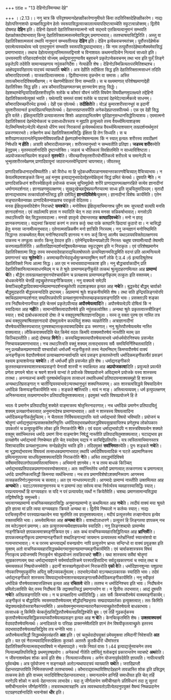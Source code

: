 +++
title = "13 देहिनोऽस्मिन्यथा देहे"

+++
।।2.13।। ननु चात्र किं परिदृश्यमानदेहपक्षीकारेणानुमीयते किंवा
तदतिरिक्तदेहिपक्षीकारेण। नाद्यः देहोत्पत्तिनाशयोः प्रत्यक्षसिद्धत्वेन
हेतोः स्वरूपासिद्धत्वात्कालात्ययापदिष्टत्वाच्चेति स्फुटत्वान्नोक्तम्।
द्वितीये दोषमाह **देहिन** इति। देहिनो देहवतो देहातिरिक्तस्यात्मनो भावे
सद्भावे एतन्नित्यत्वानुमानं सम्भवति देहपक्षोक्तदोषाभावात् किन्तु
देहातिरिक्तात्मसत्त्वमेवासिद्धम् प्रमाणाभावात्। ततश्चाश्रयासिद्धिरिति।
अस्तु वा देहातिरिक्तात्मसत्वं तथापि नानुमानं सम्भवतीत्याह **देहिन**
इति। देहिन इत्येकवचनमतंत्रम्। पूर्वोत्तरदेहेष्वेक एवात्मेत्यस्यार्थस्य
भावे एतदनुमानं सम्भवति स्वरूपसिद्ध्याद्यभावात्। किं नाम
तत्पूर्वोत्तरदेहेष्वात्मैक्यमेवासिद्धं प्रमाणाभावात्। तथाच
देहोत्पत्तावुत्पत्तिमतस्तद्विनाशे च विनाशवतः कथमनादित्वेन नित्यत्वं
साध्यते इति। उभयस्यापि परिहारदर्शनादेवं योज्यम् अर्थद्वयानुगुण्यायैव
बहुवचने प्रकृतेऽप्येकवचनम् तथा भाव इति पुल्ँ लिङ्गे प्रकृतेऽपि तदेवेति
सामान्यग्रहणाय नपुंसकनिर्देशः। नेत्याहेति शेषः।
देहिनोऽस्मिन्नित्यतःपरमितिशब्दश्च। आक्षेपद्वयपरिहाराय पादत्रयं
व्याख्याति **यथे**ति। अत्र देहीति तदीक्षिता सिद्ध इति
देहातिरिक्तात्मसाधनं तदिति कौमारादिपरामर्शः। याजकादित्वात्समासः।
द्वितीयान्तस्य तृन्नन्तेन वा समासः। अस्ति तावत्कौमारादिविषयमीक्षणम्। न
चेक्षणमीक्षितारं विना सम्भवति। स च वक्ष्यमाणात् परिशेषप्रमाणाद्देही
देहातिरिक्तः सिद्ध इति। अत्र कौमारादिग्रहणमतन्त्रम् ज्ञानमात्रेण ज्ञातुः
सिद्धेः। देहशब्दश्चेन्द्रियादिसहितशरीरवृत्तिः श्लोके च कौमारं यौवनं
जरेति विषयेण विषयीक्षणमुपलक्ष्यते तद्देहिनो देहातिरिक्तस्येत्युक्तं
भवति। यथेत्यादि समस्तं वाक्यं श्लोके च पादत्रयं देहभेदेऽप्यात्मैकत्वे
साधनम्। कौमारादिमच्छरीरभेद इत्यर्थः। देही एक एवेत्यर्थः।
**तदीक्षिते**ति। योऽहं कुमारशरीरवानभूवं स इदानीं युवशरीरवान्वर्त
इत्यादिप्रत्यभिज्ञातेत्यर्थः। देहान्तरप्राप्तावपीति
अनेकदेहप्राप्तावपीत्यर्थः। एक एव देही सिद्ध इति वर्तते। ईक्षितृत्वादिति
प्रत्यग्रजातस्य शिशोः आहाराद्यभिलाषेण पूर्वदेहानुसन्धानसिद्धेरित्याशयः।
एवमात्मनो देहातिरिक्तत्वं देहभेदेप्येकत्वं च प्रसाध्यधीरस्तत्र न मुह्यति
इत्युच्यते तस्य वैयर्थ्यमित्याशङ्क्य येऽस्मिन्विषयेऽन्येऽपि मोहास्ते
धीरेण स्वयं निराकार्या इत्येवमर्थत्वान्न वैयर्थ्यमित्याशयवान्
तत्प्रदर्शनार्थमुत्तरं प्रकरणमारभते। तत्रेक्षणेन कथं
देहातिरिक्तात्मसिद्धिः ईक्षिता हि तेन सिध्यति। स च
शरीरप्राणजठरानलेन्द्रियमनोविषयसन्निधौ ईक्षणदर्शनात्तेषामन्यतमः किं न
स्यात् इत्यतः शरीरस्य तावदीक्षणं निषेधति **न हीति**। अत्रापि
कौमारादीत्यतन्त्रम्। शरीरस्यानुभवो न सम्भवतीति प्रतिज्ञा। **जडस्य
शरीर**स्येति हेतुद्वयम्। मृतस्यादर्शनादिति दृष्टान्तोक्तिः। जडत्वं च
भौतिकत्वं विवक्षितमिति न साध्याविशिष्टता। अप्रयोजकत्वाभिप्रायेण शङ्कते
**मृतस्ये**ति। जीवच्छरीरमृतशरीरयोर्भौतिकत्वे शरीरत्वे च समानेऽपि मा
भून्मृतशरीरस्येक्षणम् प्राणादिवायूनां जाठरानलस्येन्द्रियाणां चापगमात्।
जीवतस्तु  
  
प्राणादिसन्निधानाद्भविष्यतीति। को विरोधः मा हि
भूदेकधर्मोपपन्नानामवान्तरकारणवैचित्र्यात् वैचित्र्याभावः। न
केवलमिदमाशङ्कते किन्तु अहं मनुष्य इत्याद्यनुभवादेतद्देहस्येक्षितृत्वं
सिद्धं प्रमितं चेत्यर्थः। दूषयति **ने**ति। न प्राणादिसन्निधानं
शरीरस्येक्षितृत्वे प्रयोजकं वाच्यम् सुप्तिमूर्छयोः शरीरे
प्राणाद्यपगमलक्षणरहिते सत्येव ज्ञानादीनां धर्माणामदर्शनात्।
ज्ञानग्रहणमुपलक्षणम्। सुखदुःखेच्छाद्वेषप्रयत्नैरप्यात्मा साध्य इति
सूचयितुमादिपदम्। मृतादौ ज्ञानाद्यभावश्च तत्कार्यादर्शनात्सिद्ध इति
दर्शयितुं **ज्ञानादिविशेषे**त्युक्तम्। ज्ञानादीनां विशेषः कार्यमिति।
एतेन सङ्घातचैतन्यपक्षः प्राणादिचैतन्यपक्षश्च पराकृतो वेदितव्यः।  
मनस ईक्षितृत्वमतिदेशेन निराचष्टे **समश्चे**ति। मनोविषय
ईक्षितृत्वाभिमानश्च पूर्वेण समः सुप्त्यादौ सत्यपि मनसि ज्ञानादर्शनात्।
एवं तर्ह्यात्मापि ज्ञाता न स्यादिति चेत् न तदा तस्य मनसा
सन्निकर्षाभावात्। मनसोऽपि तथाऽस्त्विति चेत् सिद्धस्तावदात्मा। मनसो
ज्ञातृत्वे दोषान्तरमाह **काष्ठादिवच्चे**ति। मनो न ज्ञातृ
ज्ञानकरणत्वात्। यद्यस्यां क्रियायां करणं न तत्तत्र कर्तृः यथा पाके
काष्ठानि छिदायां कुठारो वा। न चासिद्धो हेतुः मनसा जानामीत्यनुभवात्।
एतेनात्मसन्निकर्षेण मनो ज्ञात्रिति निरस्तम्। ननु जन्यज्ञानं मनोनिष्ठमिति
सिद्धान्तः तत्कथमेतत् मैवम् मनोनिष्ठस्यापि ज्ञानस्य न मनः कर्तृ किन्तु
आत्मैव यथाऽवयवविक्लेदलक्षणस्य पाकस्य न तण्डुलाः कर्तारः किन्तु देवदत्त
इति। एतेनेन्द्रियचैतन्यपक्षोऽपि निरस्तः चक्षुषा पश्यामीत्यादौ तेषामपि
करणत्वप्रतीतेरिति। अतीतादिज्ञानदर्शनाद्विषयचैतन्यपक्षः स्फुटदूषण इति न
निराकृतः। एवं परिशेषप्रमाणेन देहातिरिक्तात्मा सिद्धः तस्य
स्वभावादेवाहाराद्यभिलाषोपपत्तेः प्रत्यभिज्ञानमसिद्धमिति वदन्तं प्रति
आत्मनित्यत्वे प्रमाणान्तरं चाह **श्रुतेश्चे**ति।
अस्माच्छरीरभेदादूर्ध्वमुत्क्रम्यामुष्मिन् स्वर्गे लोके ऐ.उ.4।6
इत्यादिश्रुतेश्च देहातिरिक्तो नित्य आत्मा सिद्धः। अत एव न
स्वभाववादानवकाश इति। ननु बौद्धचार्वाकादीन् प्रति
देहातिरिक्तनित्यात्मसाधनमिदम् न च ते श्रुतेः प्रामाण्यमङ्गीकुर्वते
तत्कथं श्रुत्युदाहरणमित्यत आह **प्रामाण्यं** **चे**ति। बौद्धेन
तावत्प्रत्यक्षानुमानयोश्चार्वाकेण च प्रत्यक्षस्य प्रामाण्यमङ्गीकृतम्
तत्कुतः इति वक्तव्यम्। बोधकत्वेनेति चेत्तर्हि
तद्वच्छ्रुतेरप्यङ्गीक्रियताम्। ननु वाक्यत्वे समेऽपि
केषाञ्चिद्बौद्धादिवाक्यानामप्रामाण्यदर्शनाच्छ्रुतेरपि तदाशङ्क्यत इत्यत
आह **नचे**ति। बुद्धस्येदं बौद्धम् चार्वाको बौद्धमुदाहरति
बौद्धस्त्वन्यदिति द्रष्टव्यम्। अप्रामाण्यं श्रुतेः शङ्कनीयमिति शेषः। तथा
सति इन्द्रियलिङ्गयोरपि क्वचिदप्रामाण्यदर्शनात् सम्प्रतिपन्नयोरपि
प्रत्यक्षानुमानयोस्तच्छङ्काप्रसङ्गादिति भावः। प्रसक्ताऽपि शङ्का तत्र
निर्दोषत्वेनापनीयत इति चेत्समं प्रकृतेऽपीत्याह **अपौरुषेयत्वादि**ति।
अपौरुषेयत्वेऽपि दोषित्वं किं न स्यादित्यत आह **नही**ति।
सामान्योक्तित्वादपौरुषेये इति नपुंसकत्वोक्तिः। अन्यथा श्रुतेः
प्रकृतत्वात्स्त्रीलिङ्गं स्यात्। शब्दे ह्यबोधकत्वादयो दोषाः ते च
वक्तृपुरुषाश्रिताज्ञानादिमूलाः। यस्य तु वक्ता पुरुष एव नास्ति तत्र कथं
वक्तृपुरुषाश्रिताज्ञानादयो दोषमूलत्वेन कल्पयितुं शक्याः व्याहतेरिति।
अत्राज्ञानादीनां पौरुषेयत्वोक्तिरुपचारात्
पुरुषशब्दात्तत्कृतवाक्यादिष्वेव ढञः स्मरणात्। ननु श्रुतेरपौरुषेयत्वमेव
नास्ति वाक्यत्वात्। लौकिकवाक्यवदिति चेत् किमेवं वदतः किमपि
वाक्यमपौरुषेयं नास्तीति मतम् उत किञ्चिदस्तीति। आद्ये दोषमाह 
**विने**ति। कस्यचिद्वाक्यस्यापौरुषेयत्वाभावे धर्माधर्मयोरनिश्चयः
प्रसज्येत निश्चायकप्रमाणाभावात्। नच तथाऽस्त्विति वक्तुं शक्यम्
तत्सद्भावस्य सर्वैः समयिभिर्निश्चितत्वादिति।  
ननु प्रत्यक्षैकमप्रमाणवादी यश्चार्वाको धर्माधर्मौ नाङ्गीकुरुते तस्य
नेदमनिष्टम् किमप्यपौरुषेयं वाक्यं अनङ्गीकृत्य वेदापौरुषेयत्वं
प्रत्याचक्षाणान्सर्वान्प्रति चायं प्रसङ्ग इत्यतस्तेनापि
धर्मादिकमङ्गीकार्यैतं प्रसङगं वक्ष्याम इत्याशयेनाह **यश्चे**ति। तौ
धर्माधर्मौ इति प्रसज्येत इति शेषः। धर्माद्यनङ्गीकारे
कुतस्तच्छास्त्रस्याशास्त्रत्वप्रसङ्गो येनासौ शास्त्री न स्याक्ष्त्यित आह
**अप्रयोजकत्वा**दिति। प्रयुज्यते प्रवर्त्यते प्रणेता प्रणयने श्रोता च
श्रवणे शास्त्रे याभ्यां ते प्रयोजके विषयप्रयोजने अविद्यमाने प्रयोजके
यस्य शास्त्रस्य तत्तथा। अनन्यलभ्यं कमपि पुरुषार्थमधिकृत्य तत्साधनं
तथाविधमर्थं प्रतिपादयन्वाक्यसमूहो हि शास्त्रम् अन्यथाऽतिप्रसङ्गात् न
चातीन्द्रियस्याभावेऽन्यत्तथानुभूतं शक्यनिरूपणम्। अतः शास्त्रत्वसिद्धये
विषयादित्वेन धर्मादिकं किमप्यङ्गीकार्यमिति भावः। शङ्कते
**मा**स्त्विति। मायं न माङ्। अस्त्वित्यव्ययम्। धर्म इत्युपलक्षणम्
अनिरूप्यत्वात् तत्प्रमाणाभावेन प्रतिपादयितुमशक्यत्वात्। इदमुक्तं भवति
विषयप्रयोजने हि ते  
  
भवतः ये प्रमाणेन प्रतिपादयितुं शक्येते वाङ्मात्रस्य श्रोतृभिरनादरणात्।
नच धर्मादिकं प्रमाणेन प्रतिपादयितुं शक्यम् प्रत्यक्षागोचरत्वात्
अनुमानादेश्च प्रामाण्याभावात्। अतो न शास्त्रस्य विषयत्वादिना
धर्मादिकमङ्गीकर्तुमुचितम्। न चैतावता निर्विषयत्वाद्यापत्तिः यतो
धर्माद्यभावो विषयो भविष्यति। प्रयोजनं च श्रोतॄणां
धर्माद्यनुष्ठानप्रसक्तक्लेशनिवृत्तिः
धर्मादिसद्भावभ्रमोपरुद्धविषयसुखावाप्तिश्च प्रणेतुश्च लोकोपकारः उपकर्तारं
च प्रत्युपकुर्वन्ति लोका इति निराकरोति **ने**ति। एवं वदता
धर्माद्यभावोऽपि न शास्त्रविषयत्वेन शक्यते वक्तुम् सर्वाभिमतस्य धर्मादेः
प्रमाणं विना वाङ्मात्रेण निषेद्धुं नास्तीति प्रतिपादयितुमशक्यत्वात्।
घटाद्यभाव इव प्रत्यक्षेणैव धर्माद्यभावो निश्चेष्यत इति चेत् स्यादेवम्
यद्यत्र न काचिद्विप्रतिपत्तिः। यत्र त्वस्तित्वाभिमानस्तत्र पिशाचादाविव
प्रत्यक्षानुपलम्भः सन्देहहेतुरेव भवति इति। तदिदमुक्तं
**सर्वाभिमत**स्येति। पुनः शङ्कते **नचे**ति। मा भूद्धमार्द्यभावस्य
विषयत्वं तत्साधकप्रमाणाभावात् तथापि धर्मादेर्विषयत्वादिकं न घटते
अप्रामाणिकस्य प्रमित्यनुपपत्त्या साधयितुमशक्यत्वादिति निराकरोति
**ने**ति। अस्ति तावद्धर्मादिविषये सर्वेषामाविपालगोपालमस्तित्वाभिमानः।
अभिमानो ज्ञानमेव। न च तस्य बाधकं किञ्चित्
धर्माद्यभावप्रतिपादकप्रमाणाभावस्योक्तत्वात्। अतः सर्वाभिमतेरेव धर्मादौ
प्रमाणत्वात् तत्करणस्य च प्रमाणत्वात् धर्मादेः प्रामाणिकत्वसिद्धौ किमनया
व्यर्थचिन्तया। नच तत्र प्रमाणविशेषोऽशक्यनिरूपणः आगमस्य
तत्सहकारिणोऽनुमानस्य च सत्वात्। अत एव नान्धपरम्पराऽपि। आगमादेः
प्रामाण्यं नास्तीति उक्तमित्यत आह **अन्यथे**ति। यदाऽऽगमस्यानुमानस्य च
न प्रामाण्यं तदा सर्वस्य वाचा निर्वर्त्यस्य व्यवहारस्यासिद्धिः स्यात्।
परप्रत्ययनार्थो हि वाग्व्यवहारः स यदि न परं प्रत्याययेत् व्यर्थो न
क्रियेतैवेति। चशब्दः प्रमाणसामान्यसिद्ध्या तद्विशेषसिद्धेः समुच्चये।  
भवत्वागमप्रामाण्ये वाचनिकव्यवहारासिद्धिः अनुमानप्रामाण्ये तु कथमित्यत आह
**नचे**ति। त्वदीयं वाक्यं मया श्रूयते इति ज्ञात्वा मां प्रति त्वया
वाग्व्यवहारः क्रियते अन्यथा वा। द्वितीये निष्फलो न कर्तव्यः स्यात्।
नाद्यः परचित्तवृत्तीनां परस्याप्रत्यक्षत्वेन मया श्रुतमिति तव
ज्ञातुमशक्यत्वात्। मदीयं प्रत्युत्तरमेव तज्ज्ञानोपाय इत्येव वक्तव्यमिति
भावः। अस्त्वेवमित्यत आह **अन्यथा वे**ति। वाशब्दोऽवधारणे। प्रत्युत्तरं
हि लिङ्गतया ज्ञापकम् नच तव मतेऽनुमानं प्रमाणम्। अतः
प्रत्युत्तरमन्यथैवाज्ञापकमेव स्यादिति। ननु लिङ्गशब्दयोः प्रामाण्मेव
नाङ्गीक्रियते ज्ञापकत्वमात्रमङ्गीक्रियत एव। अतः कथं
वाचनिकव्यवहारसिद्धिरित्यत आह **भ्रान्तिर्वे**ति। ज्ञापकत्वमङ्गीकृत्य
प्रामाण्यानङ्गीकारे शब्दलिङ्गाभ्यां जायमानः प्रत्ययस्तव
मतेर्भ्रान्तिर्वा स्यात्संशयो वा गत्यन्तराभावात्। न च परस्य
भ्रान्त्याद्यर्थं वचनप्रयोगः नापि प्रत्युत्तरेण भ्रान्तः सन्दिग्धो वा
वाक्यं प्रयुङ्क्त इति युक्तम् अतो
वाचनिकव्यवहारसिद्ध्यर्थमागमानुमानप्रामाण्यमङ्गीकार्यमिति। एवं
चार्वाकशास्त्रस्य विषयं निराकृत्य प्रयोजनमपि निराकुर्वन श्रोतृप्रयोजनं
तावन्निराचष्टे **सर्वे**ति। यथा शास्त्रस्य सर्वेषां श्रोतॄणां
सुखकारणत्वम् यथा धर्माद्यभावज्ञाने सर्वमर्यादातिक्रमे परस्परहिंसादिना
सर्वदुःखकारणत्वं च स्यात् तथा च समव्ययफलं निष्प्रयोजनमेवेति। इदानीं
शास्त्रप्रणेतृप्रयोजनं निराकरोति **एको वे**ति। धर्मादिज्ञानशून्याः
पशुप्राया नोपकारिणमुपकुर्वन्ति अपितु सर्वेऽप्यपकर्तुमलम्। तदभावेऽप्येको
वाऽन्यथाऽपकारकः स्यादिति भावः। तदेवं धर्माद्यनङ्गीकारे शास्त्रस्य
विषयाद्यभावेनाशास्त्रत्वप्रसङ्गात्सर्वैर्धर्मादिकमङ्गीकार्यमिति। ननु
स्वीकृतं धर्मादिकं पौरुषेयवाक्यात्तन्निंश्चय इत्यत आह **रचितत्वे**
चेति। ततश्च न धर्मादिनिश्चय इति भावः। निर्दोषत्वेन प्रमितोऽसाविति चेत्
तस्य निर्दोषत्वं किं तद्वाक्यात्सिद्धं प्रमाणान्तरेण वा। न द्वितीयः
तदभावात्। आद्यं दूषयति **नचे**ति अतिप्रसङ्गादिति भावः। न च
प्रत्यक्षादिना धर्मादिसिद्धिः। अतः सर्वैः किमप्यपौरुषेयं
वाक्यमङ्गीकार्यम्। अङ्गीकृतं च बौद्धादिभिः स्वसमयापौरुषेयत्वम्
शौद्धोदनिप्रभृतयः सम्प्रदायप्रवर्तकाः इत्युक्तत्वात्। ततः किमिति
चेद्वाक्यत्वहेतोस्तत्रानैकान्त्यमिति।
अस्त्वेवमनुमानस्यान्यतरानैकान्त्याच्छ्रुतेरपौरुषेयत्वे बाधकाभावः।
तत्साधकं तु किमिति चेत्कर्तुरप्रसिद्धिरपौरुषेयत्वप्रसिद्धिश्चेति ब्रूमः।
एवं तर्हि गूढकर्तृकस्य कृतापौरुषेयत्वप्रसिद्धिकस्याप्यपौरुषेयत्वप्रसङ्ग
इत्यत आह  **न चे**ति। केनचित्कृतमिति शेषः। **उक्तवाक्यसमं**
वेदवदपौरुषेयमित्यर्थः। अनादिकाले यः परिग्रहः प्राक्तनमेवैतदिति ज्ञानं
तेन विषयीकृतत्वाच्छ्रुतेः इतरस्य तदभावादपौरुषेयत्वप्रसिद्धिरेव तत्र
भग्नेति भावः।  
अपौरुषेयत्वसिद्धौ सिद्धमर्थमुपसंहरति **अत** इति। एवं चतुर्थपादोपयुक्तं
प्रमेयमुक्त्वा तमिदानीं निवेशयति **अत** इति। यत एवं
नैरात्म्यवादिभिरुत्प्रेक्षिताः कुतर्काः अतस्तैः कुतर्कैर्धीरो
धीमांस्तत्र देहातिरिक्तनित्यात्मसद्भावविषये न मोहमापद्यते। नरके नियतं
वासः 1।44 इत्याद्यर्जुनवचनेन तस्य नित्यात्मप्रतिपत्तिसिद्धेः
प्रथमपुरुषप्रयोगः। अनेकार्था गीतेति दर्शयितुं श्लोकद्वयं प्रकारान्तरेण
व्याचष्टे **अथ**वेति। न जीवनाशमपेक्ष्य शोकः कार्य इति शेषः।
नित्यत्वाज्जीवस्य। अनेन योजनापूर्ववदेवेति ज्ञापयति। नापीत्यत्रापि
पूर्ववच्छेषः। अत्र पूर्वयोजना न सङ्गच्छते अतोऽन्यथापादत्रयं व्याख्याति
**यथे**ति। जरादिप्राप्तौ देहान्तरप्राप्ताविति निमित्तसप्तम्यौ
ततश्चायमर्थः। कौमाराद्यवस्थाविशिष्टदेहहाने तावन्नास्ति शोक इति
प्रसिद्धम् तत्कस्य हेतोः इति वाच्यम् जरादिविशिष्टदेहान्तरलाभात्।
समानलाभेन हानिर्हि समाधीयत इति चेत् तर्हि मरणेऽपि शोको न कार्यः
देहान्तरस्य लाभादेव। यदा तु जीर्णलाभेन समीचीनहानेः प्रतिविधानं तदा तु
सुतरां समीचीनलाभेन जीर्णहानेरिति। तत्रावस्थामात्रहानिः अत्र
त्ववस्थावतोऽपीत्येतदनुपयुक्तं वैषम्यं निष्कप्रदानेन पटग्रहणदर्शनादिति
भावनोक्तं **धीर** इति।  
